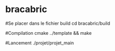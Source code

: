 # bracabric

#Se placer dans le fichier build
cd bracabric/build

#Compilation
cmake ../template && make

#Lancement
./projet/projet_main